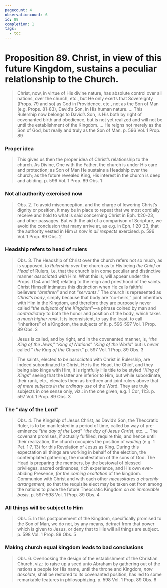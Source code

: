 ```yaml
---
pagecount: 4
observationcount: 6
id: 89
completion: 1
tags:
  - toc
---
```

# Proposition 89. Christ, in view of this future Kingdom, sustains a peculiar relationship to the Church.

>Christ, now, in virtue of His divine nature, has absolute control over all nations, over the church, etc., but He only exerts that Sovereignty (Props. 79 and so) as God in Providence, etc., not as the Son of Man (e.g. Props. 81-83), David’s Son, in His human nature.
>...
>This Rulership now belongs to David’s Son, is His both by right of covenanted birth and obedience, but is not yet realized and will not be until the establishment of the Kingdom.
>...
>He reigns not merely as the Son of God, but really and truly as the Son of Man.
>p. 596 Vol. 1 Prop. 89
### Proper idea
>This gives us then the proper idea of Christ’s relationship to the church. As Divine, One with the Father, the church is under His care and protection; as Son of Man He sustains a Headship over the church; as the future revealed King, His interest in the church is deep and abiding.
>p. 596 Vol. 1 Prop. 89 Obs. 1
### Not all authority exercised now
>Obs. 2. To avoid misconception, and the charge of lowering Christ’s dignity or position, it may be in place to repeat that we most cordially receive and hold to what is said concerning Christ in Eph. 1:20-23, and other passages. But with the aid of a comparison of Scripture, we avoid the conclusion that many arrive at, as e.g. in Eph. 1:20-23, that the authority vested in Him *is now in all respects* exercised.
>p. 596 Vol. 1 Prop. 89 Obs. 2
### Headship refers to head of rulers
>Obs. 3. The Headship of Christ over the church refers not so much, as is supposed, *to Rulership over* the church as to His being *the Chief or Head* of Rulers, i.e. that the church is in come peculiar and distinctive manner *associated with* Him. What this is, will appear under the Props. (154 and 156) relating to the reign and priesthood of the saints. Christ Himself intimates this distinction when He calls faithful believers “*brethren*” and not “*servants*.” The church is represented as *Christ’s body*, simply because that body are “co-heirs,” joint inheritors with Him in the Kingdom, and therefore they are purposely never called “*the subjects of the Kingdom*”—a phrase coined by man and *contradictory* to both the honor and position of the body, which takes *a much higher rank*. It is inconsistent, to say the least, to call “inheritors” of a Kingdom, the subjects of it.
>p. 596-597 Vol. 1 Prop. 89 Obs. 3

>Jesus is called, and by right, and in the covenanted manner, is, “*the King of the Jews*,” “*King of Nations*” “*King of the World*” but is *never* called “ *the King of the Church*.”
>p. 597 Vol. 1 Prop. 89 Obs. 3

>The saints, elected *to be associated* with Christ in Rulership, are indeed subordinated to Christ. He is the Head, the Chief, and they being also kings with Him, it is rightfully His title to be styled “*King of Kings*” seeing that the latter are inferior to Him, but while subordinate, their rank, etc., elevates them as brethren and joint rulers above that *of mere subjects in the ordinary use* of the Word. They are truly subjects in one sense only, viz.: in the one given, e.g. 1 Cor, 11:3.
>p. 597 Vol. 1 Prop. 89 Obs. 3
### The "day of the Lord"
>Obs. 4. The Kingship of Jesus Christ, as David’s Son, the Theocratic Ruler, is to be manifested in a period of time, called by way of pre-eminence “*the day of the Lord*” “*the day of Jesus Christ*, etc.
>...
>The covenant promises, if actually fulfilled, require this; and hence until their realization, the church occupies the position of *waiting* (e.g. 1 Pet. 1:7, 13) for this Revelation of Jesus as King. During this expectation all things are working in behalf of the election, the contemplated gathering, the manifestation of the sons of God. The Head is preparing the members, by the bestowal of blessed privileges, sacred ordinances, rich experience, and His own ever-abiding Presence, *for the coming exaltation* of the kingdom. Communion with Christ and with each other *necessitates a churchly arrangement*, so that the requisite elect may be taken oat from among the nations to place the future Theocratic Kingdom *on an immovable basis*.
>p. 597-598 Vol. 1 Prop. 89 Obs. 4
### All things will be subject to Him
>Obs. 5. In this postponement of the Kingdom, specifically promised to the Son of Man, we do not, by any means, detract from that power which is given to Jesus, or deny that to His will all things are subject.
>p. 598 Vol. 1 Prop. 89 Obs. 5
### Making church equal kingdom leads to bad conclusions
>Obs. 6. Overlooking the design of the establishment of the Christian Church, viz.: to raise up a seed unto Abraham by gathering out of the nations a people for His name, until the throne and Kingdom, *now desolate*, shall be restored to its covenanted position, has led to some remarkable features in philosophizing.
>p. 598 Vol. 1 Prop. 89 Obs. 6
